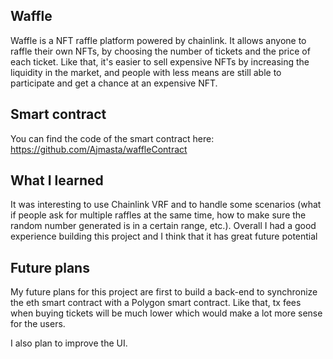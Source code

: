 ## Waffle

Waffle is a NFT raffle platform powered by chainlink. It allows anyone to raffle their own NFTs, by choosing the number of tickets and the price of each ticket. Like that, it's easier to sell expensive NFTs by increasing the liquidity in the market, and people with less means are still able to participate and get a chance at an expensive NFT.


## Smart contract

You can find the code of the smart contract here: https://github.com/Ajmasta/waffleContract



## What I learned
 It was interesting to use Chainlink VRF and to handle some scenarios (what if people ask for multiple raffles at the same time, how to make sure the random number generated is in a certain range, etc.). Overall I had a good experience building this project and I think that it has great future potential
 
 
 ## Future plans
 
 My future plans for this project are first to build a back-end to synchronize the eth smart contract with a Polygon smart contract. Like that, tx fees when buying tickets will be much lower which would make a lot more sense for the users.
 
 I also plan to improve the UI. 
 
 

